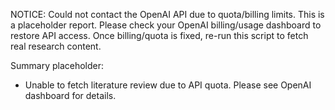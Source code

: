 NOTICE: Could not contact the OpenAI API due to quota/billing limits. This is a placeholder report. Please check your OpenAI billing/usage dashboard to restore API access. Once billing/quota is fixed, re-run this script to fetch real research content.

Summary placeholder:
- Unable to fetch literature review due to API quota.
Please see OpenAI dashboard for details.